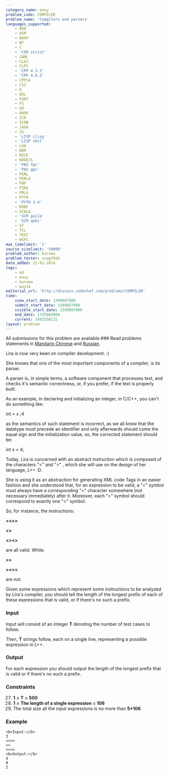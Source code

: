 ```yaml
---
category_name: easy
problem_code: COMPILER
problem_name: 'Compilers and parsers'
languages_supported:
    - ADA
    - ASM
    - BASH
    - BF
    - C
    - 'C99 strict'
    - CAML
    - CLOJ
    - CLPS
    - 'CPP 4.3.2'
    - 'CPP 4.9.2'
    - CPP14
    - CS2
    - D
    - ERL
    - FORT
    - FS
    - GO
    - HASK
    - ICK
    - ICON
    - JAVA
    - JS
    - 'LISP clisp'
    - 'LISP sbcl'
    - LUA
    - NEM
    - NICE
    - NODEJS
    - 'PAS fpc'
    - 'PAS gpc'
    - PERL
    - PERL6
    - PHP
    - PIKE
    - PRLG
    - PYTH
    - 'PYTH 3.4'
    - RUBY
    - SCALA
    - 'SCM guile'
    - 'SCM qobi'
    - ST
    - TCL
    - TEXT
    - WSPC
max_timelimit: '1'
source_sizelimit: '50000'
problem_author: kuruma
problem_tester: xcwgf666
date_added: 21-01-2014
tags:
    - ad
    - easy
    - kuruma
    - may14
editorial_url: 'http://discuss.codechef.com/problems/COMPILER'
time:
    view_start_date: 1399887000
    submit_start_date: 1399887000
    visible_start_date: 1399887000
    end_date: 1735669800
    current: 1493558132
layout: problem
---
```

All submissions for this problem are available.###  Read problems statements in [Mandarin Chinese](http://www.codechef.com/download/translated/MAY14/mandarin/COMPILER.pdf) and [Russian](http://www.codechef.com/download/translated/MAY14/russian/COMPILER.pdf).

Lira is now very keen on compiler development. :)

She knows that one of the most important components of a compiler, is its parser.

A parser is, in simple terms, a software component that processes text, and checks it's semantic correctness, or, if you prefer, if the text is properly built.

As an example, in declaring and initializing an integer, in C/C++, you can't do something like:

 int = x ;4

as the semantics of such statement is incorrect, as we all know that the datatype must precede an identifier and only afterwards should come the equal sign and the initialization value, so, the corrected statement should be:

 int x = 4;

Today, Lira is concerned with an abstract instruction which is composed of the characters "<" and ">" , which she will use on the design of her language, L++ :D.

She is using it as an abstraction for generating XML code Tags in an easier fashion and she understood that, for an expression to be valid, a "<" symbol must always have a corresponding ">" character somewhere (not necessary immediately) after it. Moreover, each ">" symbol should correspond to exactly one "<" symbol.

So, for instance, the instructions:

  **<<>>**

 **<>**

 **<><>**

are all valid. While:

 **>>**

 **><><**

are not.

Given some expressions which represent some instructions to be analyzed by Lira's compiler, you should tell the length of the longest prefix of each of these expressions that is valid, or  if there's no such a prefix.

### Input

Input will consist of an integer **T** denoting the number of test cases to follow.

Then, **T** strings follow, each on a single line, representing a possible expression in L++.

### Output

For each expression you should output the length of the longest prefix that is valid or  if there's no such a prefix.

### Constraints

27. **1** ≤ **T** ≤ **500**
28. **1** ≤ **The length of a single expression** ≤ **106**
29. The total size all the input expressions is no more than **5\*106**
### Example

```
<b>Input:</b>
3
<<>>
><
<>>>
<b>Output:</b>
4
0
2


```